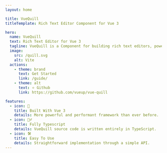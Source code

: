 ```yaml
---
layout: home

title: VueQuill
titleTemplate: Rich Text Editor Component for Vue 3

hero:
  name: VueQuill
  text: Rich Text Editor for Vue 3
  tagline: VueQuill is a Component for building rich text editors, powered by Vue 3 and Quill.
  image:
    src: /quill.svg
    alt: Vite
  actions:
    - theme: brand
      text: Get Started
      link: /guide/
    - theme: alt
      text: ⭐ Github
      link: https://github.com/vueup/vue-quill

features:
  - icon: 💚
    title: Built With Vue 3
    details: More powerful and performant framework than ever before.
  - icon: 🧙‍♂️
    title: Fully Typescript
    details: VueQuill source code is written entirely in TypeScript.
  - icon: 🛠️
    title: Easy To Use
    details: Straightforward implementation through a simple API.
---
```

